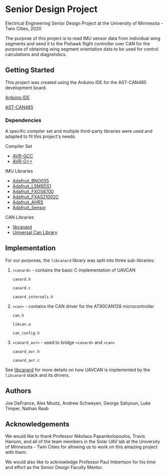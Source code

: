# Senior Design Project
Electrical Engineering Senior Design Project at the University of Minnesota - Twin Cities, 2020

The purpose of this project is to read IMU sensor data from individual wing segments and send it to the Pixhawk flight controller over CAN for the purpose of obtaining wing segment orientation data to be used for control calculations and diagnotstics.

## Getting Started
This project was created using the Arduino IDE for the AST-CAN485 development board. 

[Arduino IDE](https://www.arduino.cc/en/main/software)

[AST-CAN485](https://www.sparkfun.com/products/14483)

### Dependencies
A specific compiler set and multiple third-party libraries were used and adapted to fit this project's needs.

Compiler Set
* [AVR-GCC](https://gcc.gnu.org/wiki/avr-gcc)
* [AVR-G++](https://linux.die.net/man/1/avr-g++)

IMU Libraries
* [Adafruit_BNO055](https://github.com/adafruit/Adafruit_BNO055)
* [Adafruit_LSM9DS1](https://github.com/adafruit/Adafruit_LSM9DS1)
* [Adafruit_FXOS8700](https://github.com/adafruit/Adafruit_FXOS8700)
* [Adafruit_FXAS21002C](https://github.com/adafruit/Adafruit_FXAS21002C)
* [Adafruit_AHRS](https://github.com/adafruit/Adafruit_AHRS)
* [Adafruit_Sensor](https://github.com/adafruit/Adafruit_Sensor)

CAN Libraries
* [libcanard](https://github.com/UAVCAN/libcanard)
* [Universal Can Library](https://github.com/rennerm/avr-can-lib/tree/9c6bc9118de66d6edaf1b8539e2b9717ba26d123#universelle-can-blibiothek-avr-can-lib)

## Implementation
For our purposes, the `libcanard` library was split into three sub-libraries:

1. `<canard>` - contains the basic C implementation of UAVCAN

    `canard.h`

    `canard.c`

    `canard_internals.h`

2. `<can>` - contains the CAN driver for the AT90CAN128 microcontroller

    `can.h`

    `libcan.a`

    `can_config.h`

3. `<canard_avr>` - used to bridge `<canard>` and `<can>`

    `canard_avr.h`

    `canard_avr.c`
    
See [libcanard](https://github.com/UAVCAN/libcanard) for more details on how UAVCAN is implemented by the `libcanard` stack and its drivers.

## Authors
Joe DeFrance, Alex Mootz, Andrew Schweyen, George Sahyoun, Luke Timper, Nathan Raab

## Acknowledgements
We would like to thank Professor Nikolaos Papanikolopoulos, Travis Hanson, and all of the team members in the Solar UAV lab at the University of Minnesota - Twin Cities for allowing us to work on this amazing project with them.

We would also like to acknowledge Professor Paul Imbertson for his time and effort as the Senior Design Faculty Mentor.
